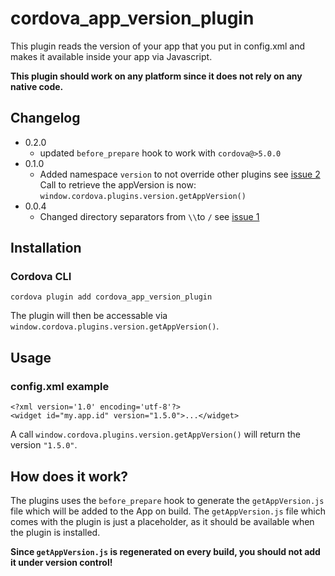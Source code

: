 cordova_app_version_plugin
==========================

This plugin reads the version of your app that you put in config.xml and makes it available inside your app via Javascript.

**This plugin should work on any platform since it does not rely on any native code.**

## Changelog
* 0.2.0
  * updated `before_prepare` hook to work with `cordova@>5.0.0`
* 0.1.0
  * Added namespace `version` to not override other plugins see [issue 2](https://github.com/Binarypark/cordova_app_version_plugin/issues/2) <br/> Call to retrieve the appVersion is now: `window.cordova.plugins.version.getAppVersion()`
* 0.0.4
  * Changed directory separators from `\\`to `/` see [issue 1](https://github.com/Binarypark/cordova_app_version_plugin/issues/1)

## Installation
### Cordova CLI
```
cordova plugin add cordova_app_version_plugin
```
The plugin will then be accessable via `window.cordova.plugins.version.getAppVersion()`.

## Usage
### config.xml example
```
<?xml version='1.0' encoding='utf-8'?>
<widget id="my.app.id" version="1.5.0">...</widget>

```
A call `window.cordova.plugins.version.getAppVersion()` will return the version `"1.5.0"`.

## How does it work?
The plugins uses the `before_prepare` hook to generate the `getAppVersion.js` file which will be added to the App on build. The `getAppVersion.js` file which comes with the plugin is just a placeholder, as it should be available when the plugin is installed.

**Since `getAppVersion.js` is regenerated on every build, you should not add it under version control!**
